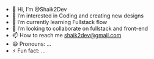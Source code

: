 - 👋 Hi, I’m @Shaik2Dev
- 👀 I’m interested in Coding and creating new designs
- 🌱 I’m currently learning Fullstack flow
- 💞️ I’m looking to collaborate on fullstack and front-end 
- 📫 How to reach me shaik2dev@gmail.com
- 😄 Pronouns: ...
- ⚡ Fun fact: ...

<!---
Shaik2Dev/Shaik2Dev is a ✨ special ✨ repository because its `README.md` (this file) appears on your GitHub profile.
You can click the Preview link to take a look at your changes.
--->
